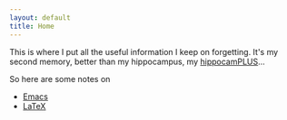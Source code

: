 ```yaml
---
layout: default
title: Home
---
```


This is where I put all the useful information I keep on forgetting. It's my second memory, better than my hippocampus, my [hippocamPLUS](public/chandler-lol.gif)...

So here are some notes on

+ [Emacs](emacs)
+ [LaTeX](latex)
